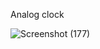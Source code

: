 Analog clock



![Screenshot (177)](https://github.com/pandeyyyy/Analog_Clock_frontend/assets/134191101/c740a090-bdea-4959-a188-5d422bae0f6c)

